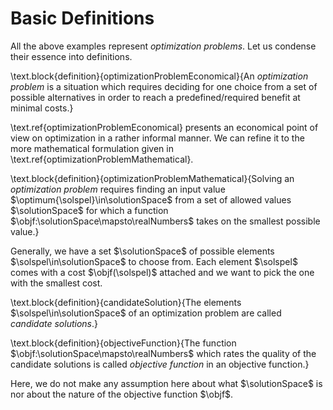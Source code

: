 # Basic Definitions

All the above examples represent *optimization problems*.
Let us condense their essence into definitions.

\text.block{definition}{optimizationProblemEconomical}{An *optimization problem* is a situation which requires deciding for one choice from a set of possible alternatives in order to reach a predefined/required benefit at minimal costs.}

\text.ref{optimizationProblemEconomical} presents an economical point of view on optimization in a rather informal manner.
We can refine it to the more mathematical formulation given in \text.ref{optimizationProblemMathematical}.

\text.block{definition}{optimizationProblemMathematical}{Solving an *optimization problem* requires finding an input value $\optimum{\solspel}\in\solutionSpace$ from a set of allowed values $\solutionSpace$ for which a function $\objf:\solutionSpace\mapsto\realNumbers$ takes on the smallest possible value.}

Generally, we have a set $\solutionSpace$ of possible elements $\solspel\in\solutionSpace$ to choose from.
Each element $\solspel$ comes with a cost $\objf(\solspel)$ attached and we want to pick the one with the smallest cost.

\text.block{definition}{candidateSolution}{The elements $\solspel\in\solutionSpace$ of an optimization problem are called *candidate solutions*.}

\text.block{definition}{objectiveFunction}{The function $\objf:\solutionSpace\mapsto\realNumbers$ which rates the quality of the candidate solutions is called *objective function* in an objective function.}

Here, we do not make any assumption here about what $\solutionSpace$ is nor about the nature of the objective function $\objf$.
